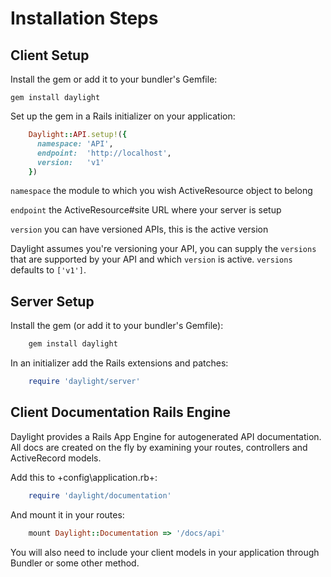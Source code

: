 # Installation Steps

## Client Setup

Install the gem or add it to your bundler's Gemfile:

    gem install daylight

Set up the gem in a Rails initializer on your application:

```ruby
    Daylight::API.setup!({
      namespace: 'API',
      endpoint:  'http://localhost',
      version:   'v1'
    })
```

`namespace` the module to which you wish ActiveResource object to belong

`endpoint` the ActiveResource#site URL where your server is setup

`version` you can have versioned APIs, this is the active version

Daylight assumes you're versioning your API, you can supply the `versions`
that are supported by your API and which `version` is active. `versions` defaults to `['v1']`.

## Server Setup

Install the gem (or add it to your bundler's Gemfile):

```ruby
    gem install daylight
```

In an initializer add the Rails extensions and patches:

```ruby
    require 'daylight/server'
```

## Client Documentation Rails Engine

Daylight provides a Rails App Engine for autogenerated API documentation. All docs are created on the fly by examining your routes, controllers and ActiveRecord models.

Add this to +config\application.rb+:
```ruby
    require 'daylight/documentation'
```

And mount it in your routes:
```ruby
    mount Daylight::Documentation => '/docs/api'
```

You will also need to include your client models in your application through Bundler or some other method.
